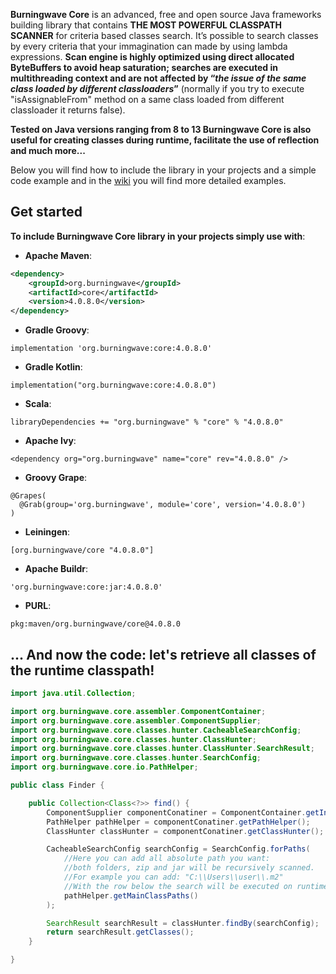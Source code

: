 **Burningwave Core** is an advanced, free and open source Java frameworks building library that contains **THE MOST POWERFUL CLASSPATH SCANNER** for criteria based classes search.
It’s possible to search classes by every criteria that your immagination can made by using lambda expressions. **Scan engine is highly optimized using direct allocated ByteBuffers to avoid heap saturation; searches are executed in multithreading context and are not affected by “_the issue of the same class loaded by different classloaders_”** (normally if you try to execute "isAssignableFrom" method on a same class loaded from different classloader it returns false).

**Tested on Java versions ranging from 8 to 13 Burningwave Core is also useful for creating classes during runtime, facilitate the use of reflection and much more...**

Below you will find how to include the library in your projects and a simple code example and in the [wiki](https://github.com/burningwave/core/wiki) you will find more detailed examples.

## Get started

**To include Burningwave Core library in your projects simply use with**:

* **Apache Maven**:
```xml
<dependency>
    <groupId>org.burningwave</groupId>
    <artifactId>core</artifactId>
    <version>4.0.8.0</version>
</dependency>
```

* **Gradle Groovy**:
```
implementation 'org.burningwave:core:4.0.8.0'
```

* **Gradle Kotlin**:
```
implementation("org.burningwave:core:4.0.8.0")
```

* **Scala**:
```
libraryDependencies += "org.burningwave" % "core" % "4.0.8.0"
```

* **Apache Ivy**:
```
<dependency org="org.burningwave" name="core" rev="4.0.8.0" />
```

* **Groovy Grape**:
```
@Grapes(
  @Grab(group='org.burningwave', module='core', version='4.0.8.0')
)
```

* **Leiningen**:
```
[org.burningwave/core "4.0.8.0"]
```

* **Apache Buildr**:
```
'org.burningwave:core:jar:4.0.8.0'
```

* **PURL**:
```
pkg:maven/org.burningwave/core@4.0.8.0
```

## ... And now the code: let's retrieve all classes of the runtime classpath!
```java
import java.util.Collection;

import org.burningwave.core.assembler.ComponentContainer;
import org.burningwave.core.assembler.ComponentSupplier;
import org.burningwave.core.classes.hunter.CacheableSearchConfig;
import org.burningwave.core.classes.hunter.ClassHunter;
import org.burningwave.core.classes.hunter.ClassHunter.SearchResult;
import org.burningwave.core.classes.hunter.SearchConfig;
import org.burningwave.core.io.PathHelper;

public class Finder {

	public Collection<Class<?>> find() {
		ComponentSupplier componentConatiner = ComponentContainer.getInstance();
		PathHelper pathHelper = componentConatiner.getPathHelper();
		ClassHunter classHunter = componentConatiner.getClassHunter();

		CacheableSearchConfig searchConfig = SearchConfig.forPaths(
			//Here you can add all absolute path you want:
			//both folders, zip and jar will be recursively scanned.
			//For example you can add: "C:\\Users\\user\\.m2"
			//With the row below the search will be executed on runtime Classpaths
			pathHelper.getMainClassPaths()
		);

		SearchResult searchResult = classHunter.findBy(searchConfig);
		return searchResult.getClasses();
	}

}
```
